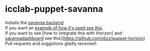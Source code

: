 # icclab-puppet-savanna

Installs the [savanna backend](https://launchpad.net/savanna)  
If you want an [example of how it's used see this](https://github.com/dizz/puppet-openstack/blob/master/manifests/controller.pp#L478).  
If you want to see [how to integrate this with Horizon] and [savannadashboard](https://github.com/stackforge/savanna-dashboard) see this](https://github.com/dizz/puppet-horizon)  
Pull requests and suggstions gladly recevied!
